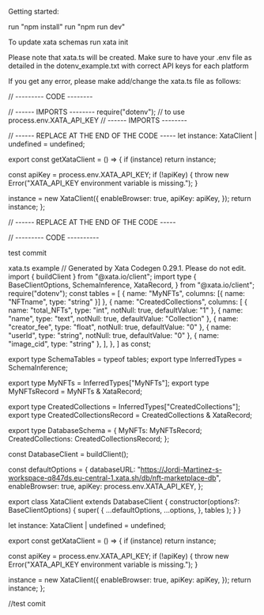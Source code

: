 Getting started:

run "npm install"
run "npm run dev"

To update xata schemas run
xata init

Please note that xata.ts will be created.
Make sure to have your .env file as detailed in the dotenv_example.txt with correct API keys for each platform

If you get any error, please make add/change the xata.ts file as follows:

// --------- CODE --------

// ------ IMPORTS --------
require("dotenv"); // to use process.env.XATA_API_KEY
// ------ IMPORTS --------

// ------ REPLACE AT THE END OF THE CODE -----
let instance: XataClient | undefined = undefined;

export const getXataClient = () => {
if (instance) return instance;

const apiKey = process.env.XATA_API_KEY;
if (!apiKey) {
throw new Error("XATA_API_KEY environment variable is missing.");
}

instance = new XataClient({
enableBrowser: true,
apiKey: apiKey,
});
return instance;
};

// ------ REPLACE AT THE END OF THE CODE -----

// --------- CODE ----------

test commit


xata.ts example
// Generated by Xata Codegen 0.29.1. Please do not edit.
import { buildClient } from "@xata.io/client";
import type {
  BaseClientOptions,
  SchemaInference,
  XataRecord,
} from "@xata.io/client";
require("dotenv");
const tables = [
  { name: "MyNFTs", columns: [{ name: "NFTname", type: "string" }] },
  {
    name: "CreatedCollections",
    columns: [
      { name: "total_NFTs", type: "int", notNull: true, defaultValue: "1" },
      { name: "name", type: "text", notNull: true, defaultValue: "Collection" },
      { name: "creator_fee", type: "float", notNull: true, defaultValue: "0" },
      { name: "userId", type: "string", notNull: true, defaultValue: "0" },
      { name: "image_cid", type: "string" },
    ],
  },
] as const;

export type SchemaTables = typeof tables;
export type InferredTypes = SchemaInference<SchemaTables>;

export type MyNFTs = InferredTypes["MyNFTs"];
export type MyNFTsRecord = MyNFTs & XataRecord;

export type CreatedCollections = InferredTypes["CreatedCollections"];
export type CreatedCollectionsRecord = CreatedCollections & XataRecord;

export type DatabaseSchema = {
  MyNFTs: MyNFTsRecord;
  CreatedCollections: CreatedCollectionsRecord;
};

const DatabaseClient = buildClient();

const defaultOptions = {
  databaseURL:
    "https://Jordi-Martinez-s-workspace-q847ds.eu-central-1.xata.sh/db/nft-marketplace-db",
  enableBrowser: true,
  apiKey: process.env.XATA_API_KEY,
};

export class XataClient extends DatabaseClient<DatabaseSchema> {
  constructor(options?: BaseClientOptions) {
    super(
      {
        ...defaultOptions,
        ...options,
      },
      tables
    );
  }
}

let instance: XataClient | undefined = undefined;

export const getXataClient = () => {
  if (instance) return instance;

  const apiKey = process.env.XATA_API_KEY;
  if (!apiKey) {
    throw new Error("XATA_API_KEY environment variable is missing.");
  }

  instance = new XataClient({
    enableBrowser: true,
    apiKey: apiKey,
  });
  return instance;
};

//test comit
